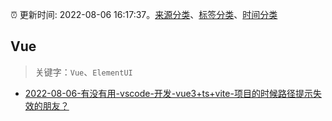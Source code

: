 :alarm_clock: 更新时间: 2022-08-06 16:17:37。[来源分类](../README.md)、[标签分类](../TAGS.md)、[时间分类](../TIMELINE.md)

## Vue


> 关键字：`Vue`、`ElementUI`



- [2022-08-06-有没有用-vscode-开发-vue3+ts+vite-项目的时候路径提示失效的朋友？](https://www.v2ex.com/t/871165) 